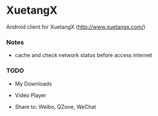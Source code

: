 XuetangX
========

Android client for XuetangX (http://www.xuetangx.com/)


### Notes

+ cache and check network status before access internet


### TODO

+ My Downloads

+ Video Player

+ Share to: Weibo, QZone, WeChat
